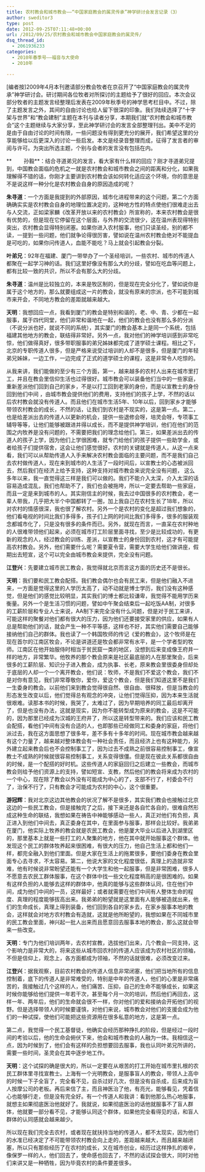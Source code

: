 ```yaml
---
title: 农村教会和城市教会——“中国家庭教会的属灵传承”神学研讨会发言记录（3）
author: sweditor3
type: post
date: 2012-09-25T07:11:48+00:00
url: /2012/09/25/农村教会和城市教会中国家庭教会的属灵传/
dsq_thread_id:
  - 2061936233
categories:
  - 2010年春季号——福音与大使命
  - 2010年

---
```

[编者按]2009年4月本刊邀请部分教会牧者在京召开了“中国家庭教会的属灵传承”神学研讨会。研讨期间各位牧者对所探讨的主题给予了很好的回应。本次会议部分牧者的主题发言经整理后发表在2009年秋季号的神学思考栏目中。不过，除了主题发言之外，其间的自由讨论也给人留下很深的印象。我们陆续选择了“十字架与世界”和“教会建制”主题在本刊与读者分享，本期我们就“农村教会和城市教会”这个主题继续与大家分享，至此神学研讨会的发言全部整理刊出。美中不足的是由于自由讨论的时间有限，一些问题没有得到更充分的展开，我们希望这里的分享能够给以后更深入的讨论一些启发。本文是经录音整理而成，征得了发言者的审阅与许可。为突出所选主题，个别与会者的发言没有包括在内。

**        孙毅**：结合寻道弟兄的发言，看大家有什么样的回应？刚才寻道弟兄提到，中国教会面临的危机之一就是农村教会和城市教会之间的距离和分化，如果我理解得不错的话，你刚才主要讲到农村教会该如何转化适应这个环境，你的意思是不是说这样一种分化是农村教会自身的原因造成的呢？
  
**朱寻道**：一个方面是我提到的外部原因，城市化进程带来的这个问题，第二个方面确确实实是农村教会自身的地理位置决定的，这种地方性的特点使他们很难走出去与人交流，正如梁家麟《改革开放以来的农村教会》所宣称的，本来农村教会是很有优势的，但是现在它停留在这个层面，与外界的交流很少，这在温州表现得特别突出，农村教会显得特别闭塞。如果你进入农村服事，他们只读圣经，别的都不读，一提到一些问题，他们就争论得很厉害，譬如说在温州农村教会绝对不能提血是可吃的，如果你问传道人，血能不能吃？马上就会引起教会分裂。
  
**叶弟兄**：92年在福建、厦门一带举办了一个圣经培训，一些农村、城市的传道人都聚在一起学习神的话。我们这里好像没有那么大的分歧，譬如在吃血等问题上，都有比较一致的共识，所以不会有那么大的分歧。
  
**朱寻道**：温州是比较独立的，本来是牧区制的，但是现在完全分化了，譬如说你是属于这个地方的，那么就要组成这一片的教会，就没有原来的宗派，也不可能到城市来开会，不同地方教会的差距就越来越大。
  
**天明**：我想回应一点，我看到厦门的教会是特别和谐的，老、中、青、少都在一起服事，属于四代同堂，他们非常和谐地在一起，他们的教会也没有那么多的分派（不说分派也好，就说不同的系统），其实厦门的教会基本上是同一个系统，包括福建其他地方的教会，联结得非常好。另外一点，我对他们的神学培训感到非常吃惊，他们做得真好，很多带职服事的弟兄姊妹都完成了道学硕士课程。相比之下，北京的专职传道人很多，但是严格来说受过培训的人却不是很多，但是厦门的年轻弟兄姊妹，一边工作，一边完成了正式的道学硕士的课程，这是非常令人吃惊的。
  
从我来讲，我们能做的至少有三个方面，第一，越来越多的农村人出来在城市里打工，并且在教会里信仰生活也过得很好。城市教会可以装备他们当中的一些家庭，重新差派他们回到自己的家乡，不是以打工回到老家的身份，而是以宣教士的身份回到他们中间 ，由城市教会提供他们的费用，支持他们的孩子上学，不然的话以后农村教会就没有传道人。而且他们在城市生活5年、10年以后，回到家乡才能够带领农村教会的成长，不然的话，让我们到农村是不现实的，这是第一点。第二，也是给差派出去的传道人以更新的机会，提供一些退修会呀，培灵会呀，专项事工辅导等等，让他们能够被跟进并得以成长，而不是提供神学培训，他们在他们的范围之内牧养是没有问题的，不需要把我们的理念给他们。第三，如果差派出去的传道人的孩子上学，因为他们上学很困难，就专门给他们的孩子提供一些助学金，或者给孩子们提供宿舍，这会让他们感觉很好。农村的关键就是传道人，从这一点来看，我们可以从帮助传道人入手来解决农村教会面临的主要问题，而不是我们自己去农村做传道人，现在来到城市的人生活了一段时间后，以宣教士的心态被派回去，然后我们在经济上给予支持，这种支持对城市教会来说完全没有问题， 这么多年以来，我一直觉得这三样是我们可以做的。我们不能介入太深，介入太深的话容易造成混乱，我们也帮助不了，我们也会被拖垮，所以一定要去帮助一些家庭，而且一定是来到城市的人。其实刚信主的时候，我去过中国很多的农村教会，老一辈人带我，几乎把大半个中国都转了一圈，加上我自己在农村生长了18年，所以对农村的情感很深，我也很了解农村。另外一个是农村的变化是超过我们想象的，他们看电视的时间比我们多得多，孩子们上网的时间比我们多得多，很多的服装观念都城市化了，只是没有很多的条件而已。另外，就现在而言，一直呆在农村种地的人很难带领他们起来，必须在城市打工阶层里面寻找，至少是比较成功的，有更新的观念的人，经过教会的训练、差派，以宣教士的身份回到农村，这才有可能提高农村教会。另外，他们需要什么呢？需要夏令营，需要大学生给他们做讲座，假期出去短宣，这个可以完全由城市教会来提供，完全没有问题。
  
**江登兴**：先要建立城市民工教会，我觉得就北京而言这方面的历史还不是很长。

**天明**：我们要和民工教会配搭。我们教会偶尔也会有民工来，但是他们融入不进来，一方面是觉得这里的人学历太高了，动不动就是博士学历，我们没有这种感觉，但是他们的感觉比较明显，其实我们的博士都比较谦卑，我觉得不能用学历来衡量。另外一个是生活习惯的问题，譬如中午聚会结束后一起吃饭AA制，对很多的工薪阶层和专业人士来说，AA制下来完全没有什么问题，但是对于民工来讲，可能这样的聚餐对他们都有很大的压力，因为他们还要接受家里的供应，如果有人总是帮助他们的话，就会产生一种不平等感，这样也不好，其实他们需要自己能够接纳他们自己的群体。我也读了一个韩国牧师的传记《爱的教会》，这个牧师是在现在首尔的江南区牧会，不论是讲道还是牧会都非常有水平，是一个学者型的牧师。江南区在他开始服侍时相当于贫民窟一类的地区，没想到后来变成像王府井一样的地方，非常繁华。他牧养的那个教会原来是社区最底层的人在那里聚会，后来很多的工薪阶层、知识分子进入教会，成为执事、长老，原来教会里很委身但却处于底层的人却一个一个离开教会，他们说：牧师，不是我们不爱这个教会，我们不是对你有意见，我们非常尊敬你，爱你，爱这个教会，但是我们知道这里不是我们一生委身的教会。以前他们来到教会觉得很自然、很自由、很释放，但是当教会的形态发生改变以后，他们觉得总有观念的冲突，让他们觉得压抑，因为本来生活就很艰难。读那本书的时候，我哭了，太难过了，因为早期培养的同工最后却离开了，但是也没有办法，这就是现实，因为你不能转型成为原来的教会，这是不可能的，因为那里已经成为汉城的王府井了，所以这是转型带来的。我们应该和民工教会配搭，看他们中间有没有合适的人，也即那些已经做同工和委身的家庭，将他们派过去，我在这方面思想了很多年，差不多有十多年的时间。现在城市教会越来越有这个力量了，越来越对整体教会有一种社会责任，而且经济上也有这种能力，另外建立起来教会后也不会控制事工了，因为过去不成熟之前很容易控制事工，像宣教士不成熟的时候就很容易控制事工，关系变得很僵。但是现在彼此关系都很自由的时候，是一个配搭的好时机。这些传道人的家庭回归之后建立一些教会，而城市教会则给予他们资源上的支持，譬如短宣、支教，然后他们的教会将来成为农村的一个中心，现在除了教会以外没有可能成为中心的了，支部不行了，村委会不行了，治保不行了，只有教会才可能成为农村的中心，这个很重要。
  
**游冠辉**：我对北京这边其他教会的状况了解不是很多，其实我们教会也接触过北京这边的一些民工教会，但是接触完了之后，接下来还是各自忙各自的，很难自然形成这种生命的联结，我想如果在祷告中神能够感动一些人，真正对他们有负担，真正进入到他们中间去，真正委身在其中，在里面参与服事，那样会比较好。我弟弟在厦门，他实际上牧养的教会就是农民工教会，他是厦大毕业以后进入到湖里区的，那里基本上就是一些打工的人聚集的地方，他在其中就开始服事这个群体。他发现这个民工的群体牧养起来很困难，有很大的压力，他自己生活上都和他们一样，都完全融入到他们里面。但是大家在生活上的拖累很多，要他们委身在教会里面专心去寻求，不太容易。第二，他说大家的文化程度很低，真理上的造就非常难，他有时候说非常盼望还能有一个大学生和他一起服事，但是非常困难，很多人不愿意去农民工群体服事，在这个群体中找一些文化程度稍高的是很困难的。如果有这样负担的人能够去这样的群体中，他真的能够与这些群体认同，住在他们中间，成为他们中间的一员，这样最好；或者就需要在他们中间有人整体生命的程度、真理的程度能够拔高出来。我弟弟的盼望就是这里面有人能够被造就出来，他们的生命成长，真理上得到装备，他们回到各自的家乡去，在家乡服事本地的教会，这样就会对地方农村教会有造就，这就是他所盼望的，我想如果在不同城市里的民工教会里面，神兴起一批人出来而且愿意回去服事本地的教会，那么这就会带来一些改变。
  
**天明**：专门为他们培训两年，去农村宣教，选拔他们出来，几个教会一同支持，这个影响力是非常大的，将来这些从城市回农村的传道人应该成为农村社区的领袖，不但是信仰上，观念上，各方面都成为领袖，不然的话就很难，必须改变过来。
  
**江登兴**：据我观察，目前农村教会的传道人信息非常闭塞，他们把当地所有的信息控制着，底下的传道人是非常难受的，特别是中年的传道人，他们的心里是非常痛苦的，我接触过几个这样的人，他们痛苦、压抑，自己的生命不能够成长，如果这时候你能够给他们提供一年若干次，甚至每个月一次的培训，然后他们再回去，这样一年、两年后，他们的生命就会很不一样，你对他们的爱和接纳会开拓他们的视野。但是选择带领人的时候要谨慎，对他们来说，城市教会对他们的支援会成为他们的一种试探，使他们可能把这些资源用在很多私意的地方，这是第一点。
  
第二点，我觉得一个民工基督徒，他确实会经历那种挣扎的阶段，但是经过一段时间的考验以后，他的生命会俯伏下来，他会和城市教会的人融为一体。我相信这一点，因为时候到了，他们会有这样的负担想要回去服事，我也认同叶弟兄所讲的，需要一些时间，圣灵会在其中逐步地工作。
  
**天明**：这个试探的确是很大的，所以一定要在从艰苦的打工开始在城市里扎根的农民工群体里寻找宣教士。上海有一个光明教会，是服事盲人的教会，带领人上高中的时候一下子全盲了，完全看不见，自杀过好几次，但是没有自杀成，后来成为盲人按摩公司的老板。再后来信了主，而且神医治了他，有亮光，能够看见，凭着信心也能够行走，但是没有完全好。有一个传道人和我讲：看到他那么热心地服事，就想主如果彻底医治他就好了。我就说，如果彻底医治的话他就服事不了盲人群体，他就要一部分看不见，才能够认同这个群体，如果他完全看得见的话，和盲人群体的认同感就会越来越少。
  
所以现在我们完全去农村，或者现在就扶持当地的传道人，都不太现实，因为他们的水准已经决定了不可能带领农村教会向上走的，差距越来越大，而且越来越闭塞，所以只有那些经历了在农村的成长，又在城市创业，经历过这样挣扎的艰辛，像保罗一样的人，他们回去了，使命感也回去了，不然的话试探会很大，同时对他们来讲又是一种牺牲，因为毕竟农村的条件要差很多。